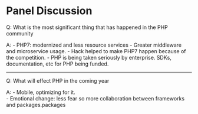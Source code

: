 # Panel Discussion

Q: What is the most significant thing that has happened in the PHP community

A: 
    - PHP7: modernized and less resource services
    - Greater middleware and microservice usage.
    - Hack helped to make PHP7 happen because of the competition. 
    - PHP is being taken seriously by enterprise. SDKs, documentation, etc for PHP being funded.

---

Q: What will effect PHP in the coming year

A: 
    - Mobile, optimizing for it.  
    - Emotional change: less fear so more collaboration between frameworks and packages.packages



